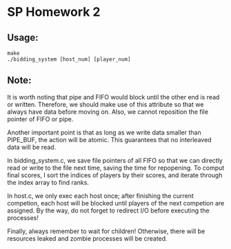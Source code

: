 # SP Homework 2

## Usage:
```shell=
make
./bidding_system [host_num] [player_num]
```

## Note:
It is worth noting that pipe and FIFO would block until the other end is read or written.
Therefore, we should make use of this attribute so that we always have data before moving on. Also, we cannot reposition the file pointer of FIFO or pipe.

Another important point is that as long as we write data smaller than PIPE_BUF, the action will be atomic. This guarantees that no interleaved data will be read.

In bidding_system.c, we save file pointers of all FIFO so that we can directly read or write to the file next time, saving the time for repopening. To comput final scores, I sort the indices of players by their scores, and iterate through the index array to find ranks.

In host.c, we only exec each host once; after finishing the current competion, each host will be blocked until players of the next competion are assigned. By the way, do not forget to redirect I/O before executing the processes!

Finally, always remember to wait for children! Otherwise, there will be resources leaked and zombie processes will be created.
